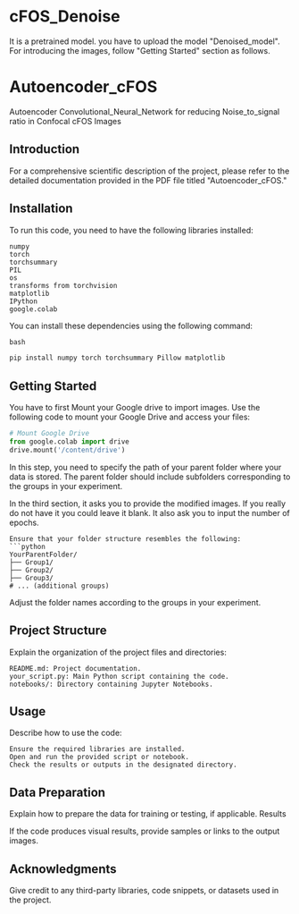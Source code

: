 # cFOS_Denoise

It is a pretrained model. you have to upload the model "Denoised_model". For introducing the images, follow "Getting Started" section as follows.

# Autoencoder_cFOS
Autoencoder Convolutional_Neural_Network for reducing Noise_to_signal ratio in Confocal cFOS Images

## Introduction

For a comprehensive scientific description of the project, please refer to the detailed documentation provided in the PDF file titled "Autoencoder_cFOS." 


## Installation
To run this code, you need to have the following libraries installed:

    numpy
    torch
    torchsummary
    PIL
    os
    transforms from torchvision
    matplotlib
    IPython
    google.colab

You can install these dependencies using the following command:
```python
bash

pip install numpy torch torchsummary Pillow matplotlib

```

## Getting Started

You have to first Mount your Google drive to import images. Use the following code to mount your Google Drive and access your files:
```python
# Mount Google Drive
from google.colab import drive
drive.mount('/content/drive')

```
In this step, you need to specify the path of your parent folder where your data is stored. The parent folder should include subfolders corresponding to the groups in your experiment.

In the third section, it asks you to provide the modified images. If you really do not have it you could leave it blank.
It also ask you to input the number of epochs.
```
Ensure that your folder structure resembles the following:
```python
YourParentFolder/
├── Group1/
├── Group2/
├── Group3/
# ... (additional groups)
```
Adjust the folder names according to the groups in your experiment.

## Project Structure

Explain the organization of the project files and directories:

    README.md: Project documentation.
    your_script.py: Main Python script containing the code.
    notebooks/: Directory containing Jupyter Notebooks.


## Usage

Describe how to use the code:

    Ensure the required libraries are installed.
    Open and run the provided script or notebook.
    Check the results or outputs in the designated directory.

## Data Preparation

Explain how to prepare the data for training or testing, if applicable.
Results

If the code produces visual results, provide samples or links to the output images.
## Acknowledgments

Give credit to any third-party libraries, code snippets, or datasets used in the project.
